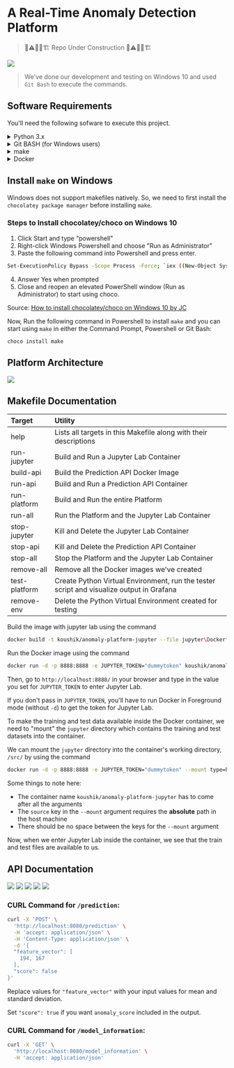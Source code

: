 # A Real-Time Anomaly Detection Platform

> 🚦⚠️👷‍♂️🏗️ Repo Under Construction 🚦⚠️👷‍♂️🏗️

![](images/dashboard-gif.gif)

> We've done our development and testing on Windows 10 and used `Git Bash` to execute the commands.

## Software Requirements

You'll need the following sofware to execute this project.
<details>
<summary> Python 3.x </summary>

![](images/python-logo.png)

Python is an interpreted high-level general-purpose programming language. Its design philosophy emphasizes code readability with its use of significant indentation. Its language constructs as well as its object-oriented approach aim to help programmers write clear, logical code for small and large-scale projects.

Python comes pre-installed with most Linux and Mac Systems. To install Python, follow the instructions provided here: https://www.python.org/downloads/

Please make sure you install a version of Python 3.x
</details>

<details>
<summary> Git BASH (for Windows users) </summary>

![](images/git-bash.jpg)

Git BASH is an application for Microsoft Windows environments which provides an emulation layer for a Git command line experience.

Install Git BASH if you're on a Windows machine by following the instructions here: https://gitforwindows.org/

</details>

<details>
<summary> make </summary>

![](images/gnu-make.png)

GNU Make is a tool which controls the generation of executables and other non-source files of a program from the program's source files.

Follow the instructions in the [Install make on Windows](https://github.com/koushikvikram/anomaly-detection-platform#install-make-on-windows) section to install `make` on Windows. 

To install `make` on Linux, follow the instructions listed on GNU's website: https://www.gnu.org/software/make/
</details>

<details>
<summary> Docker </summary>

![](images/docker-logo.jpg)

Docker is a set of platform as a service products that use OS-level virtualization to deliver software in packages called containers.

To install Docker, follow the instructions listed on Docker's website: https://docs.docker.com/desktop/#download-and-install
</details>

## Install `make` on Windows

Windows does not support makefiles natively. So, we need to first install the `chocolatey package manager` before installing `make`.

### Steps to Install chocolatey/choco on Windows 10
1. Click Start and type "powershell"
2. Right-click Windows Powershell and choose "Run as Administrator"
3. Paste the following command into Powershell and press enter.
```bash
Set-ExecutionPolicy Bypass -Scope Process -Force; `iex ((New-Object System.Net.WebClient).DownloadString('https://chocolatey.org/install.ps1'))
```
4. Answer Yes when prompted
5. Close and reopen an elevated PowerShell window (Run as Administrator) to start using choco.

Source: [How to install chocolatey/choco on Windows 10 by JC](https://jcutrer.com/windows/install-chocolatey-choco-windows10)

Now, Run the following command in Powershell to install `make` and you can start using `make` in either the Command Prompt, Powershell or Git Bash:
```
choco install make
```

## Platform Architecture

![](images/architecture-square-grey-background.png)

## Makefile Documentation

| Target        | Utility                                                          |
|:--------------|:-----------------------------------------------------------------|
| help          | Lists all targets in this Makefile along with their descriptions |
| run-jupyter   | Build and Run a Jupyter Lab Container                            |
| build-api     | Build the Prediction API Docker Image                            |
| run-api       | Build and Run a Prediction API Container                         |
| run-platform  | Build and Run the entire Platform                                |
| run-all       | Run the Platform and the Jupyter Lab Container                   |
| stop-jupyter  | Kill and Delete the Jupyter Lab Container                        |
| stop-api      | Kill and Delete the Prediction API Container                     |
| stop-all      | Stop the Platform and the Jupyter Lab Container                  |
| remove-all    | Remove all the Docker images we've created                       |
| test-platform | Create Python Virtual Environment, run the tester script and visualize output in Grafana |
| remove-env    | Delete the Python Virtual Environment created for testing        |


Build the image with jupyter lab using the command

```bash
docker build -t koushik/anomaly-platform-jupyter --file jupyter\Dockerfile .
```

Run the Docker image using the command

```bash
docker run -d -p 8888:8888 -e JUPYTER_TOKEN="dummytoken" koushik/anomaly-platform-jupyter
```

Then, go to `http://localhost:8888/` in your browser and type in the value you set for `JUPYTER_TOKEN` to enter Jupyter Lab. 

If you don't pass in `JUPYTER_TOKEN`, you'll have to run Docker in Foreground mode (without `-d`) to get the token for Jupyter Lab.

To make the training and test data available inside the Docker container, we need to "mount" the `jupyter` directory which contains the training and test datasets into the container.

We can mount the `jupyter` directory into the container's working directory, `/src/` by using the command

```bash
docker run -d -p 8888:8888 -e JUPYTER_TOKEN="dummytoken" --mount type=bind,source=D:/projects/anomaly-detection-platform/jupyter,target=/src/ koushik/anomaly-platform-jupyter
```

Some things to note here:
- The container name `koushik/anomaly-platform-jupyter` has to come after all the arguments
- The `source` key in the `--mount` argument requires the **absolute** path in the host machine 
- There should be no space between the keys for the `--mount` argument

Now, when we enter Jupyter Lab inside the container, we see that the train and test files are available to us.

## API Documentation

![](images/api-documentation-1.png)
![](images/api-documentation-2.png)
![](images/api-documentation-3.png)
![](images/api-documentation-4.png)
![](images/api-documentation-5.png)

### CURL Command for `/prediction`:

```bash
curl -X 'POST' \
  'http://localhost:8080/prediction' \
  -H 'accept: application/json' \
  -H 'Content-Type: application/json' \
  -d '{
  "feature_vector": [
    194, 167
  ],
  "score": false
}'
```

Replace values for `"feature_vector"` with your input values for mean and standard deviation.

Set `"score": true` if you want `anomaly_score` included in the output.

### CURL Command for `/model_information`:

```bash
curl -X 'GET' \
  'http://localhost:8080/model_information' \
  -H 'accept: application/json'
```